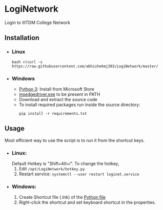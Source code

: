 # LogiNetwork
Login to IIITDM College Network

## Installation
- ### Linux
  ```
  bash <(curl -s https://raw.githubusercontent.com/abhishekmj303/LogiNetwork/master/linux/install.sh)
  ```
- ### Windows
  - [Python 3](https://www.python.org/downloads): Install from Microsoft Store
  - [msedgedriver.exe](https://msedgedriver.azureedge.net/101.0.1210.47/edgedriver_win64.zip) to be present in PATH
  - Download and extract the source code
  - To install required packages run inside the source directory:
    ```
    pip install -r requirements.txt
    ```

## Usage
Most efficient way to use the script is to run it from the shortcut keys.
- ### Linux:
  Default Hotkey is "Shift+Alt+i". To change the hotkey,
  1. Edit `/opt/LogiNetwork/hotkey.py`
  2. Restart service: ```systemctl --user restart loginet.service```
- ### Windows: 
  1. Create Shortcut file (.lnk) of the [Python file](loginet.py)
  2. Right-click the shortcut and set keyboard shortcut in the properties.